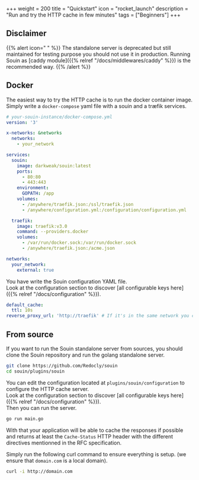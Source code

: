 +++
weight = 200
title = "Quickstart"
icon = "rocket_launch"
description = "Run and try the HTTP cache in few minutes"
tags = ["Beginners"]
+++

## Disclaimer
{{% alert icon=" " %}}
The standalone server is deprecated but still maintained for testing purpose you should not use it in production. Running Souin as [caddy module]({{% relref "/docs/middlewares/caddy" %}}) is the recommended way.
{{% /alert %}}

## Docker
The easiest way to try the HTTP cache is to run the docker container image. Simply write a `docker-compose` yaml file with a souin and a træfik services.

```yaml
# your-souin-instance/docker-compose.yml
version: '3'

x-networks: &networks
  networks:
    - your_network

services:
  souin:
    image: darkweak/souin:latest
    ports:
      - 80:80
      - 443:443
    environment:
      GOPATH: /app
    volumes:
      - /anywhere/traefik.json:/ssl/traefik.json
      - /anywhere/configuration.yml:/configuration/configuration.yml

  traefik:
    image: traefik:v3.0
    command: --providers.docker
    volumes:
      - /var/run/docker.sock:/var/run/docker.sock
      - /anywhere/traefik.json:/acme.json

networks:
  your_network:
    external: true
```

You have write the Souin configuration YAML file.  
Look at the configuration section to discover [all configurable keys here]({{% relref "/docs/configuration" %}}).
```yaml
default_cache:
  ttl: 10s
reverse_proxy_url: 'http://traefik' # If it's in the same network you can use http://your-service, otherwise just use https://yourdomain.com
```

## From source
If you want to run the Souin standalone server from sources, you should clone the Souin repository and run the golang standalone server.
```bash
git clone https://github.com/Redocly/souin
cd souin/plugins/souin
```

You can edit the configuration located at `plugins/souin/configuration` to configure the HTTP cache server.  
Look at the configuration section to discover [all configurable keys here]({{% relref "/docs/configuration" %}}).  
Then you can run the server.
```bash
go run main.go
```

With that your application will be able to cache the responses if possible and returns at least the `Cache-Status` HTTP header with the different directives mentionned in the RFC specification.

Simply run the following curl command to ensure everything is setup. (we ensure that `domain.com` is a local domain).
```bash
curl -i http://domain.com
```
